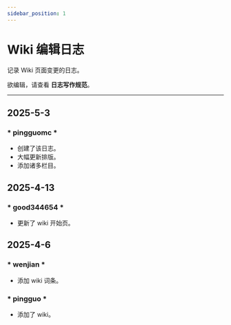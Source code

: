 ```yaml
---
sidebar_position: 1
---
```


# Wiki 编辑日志
记录 Wiki 页面变更的日志。

欲编辑，请查看 **日志写作规范**。

___

## 2025-5-3
### * pingguomc *
* 创建了该日志。
* 大幅更新排版。
* 添加诸多栏目。


## 2025-4-13
### * good344654 *
* 更新了 wiki 开始页。


## 2025-4-6
### * wenjian *
* 添加 wiki 词条。

### * pingguo *
* 添加了 wiki。

